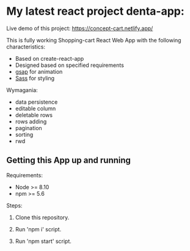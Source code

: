 # My latest react project denta-app:

Live demo of this project: https://concept-cart.netlify.app/

This is fully working Shopping-cart React Web App with the following characteristics:

- Based on create-react-app
- Designed based on specified requirements
- [gsap](https://github.com/greensock/GSAP) for animation
- [Sass](https://github.com/sass/sass) for styling

Wymagania:

- data persistence
- editable column
- deletable rows
- rows adding
- pagination
- sorting
- rwd

## Getting this App up and running

Requirements:

- Node >= 8.10
- npm >= 5.6

Steps:

1. Clone this repository.

2. Run 'npm i' script.

3. Run 'npm start' script.
